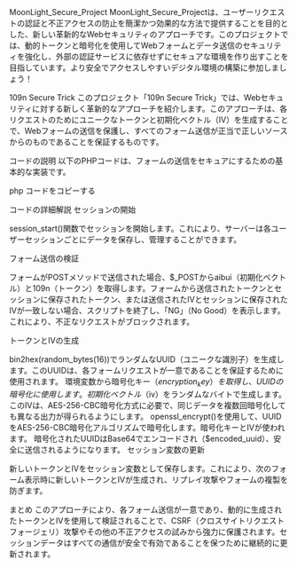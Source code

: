 MoonLight_Secure_Project
MoonLight_Secure_Projectは、ユーザーリクエストの認証と不正アクセスの防止を簡潔かつ効果的な方法で提供することを目的とした、新しい革新的なWebセキュリティのアプローチです。このプロジェクトでは、動的トークンと暗号化を使用してWebフォームとデータ送信のセキュリティを強化し、外部の認証サービスに依存せずにセキュアな環境を作り出すことを目指しています。より安全でアクセスしやすいデジタル環境の構築に参加しましょう！

109n Secure Trick
このプロジェクト「109n Secure Trick」では、Webセキュリティに対する新しく革新的なアプローチを紹介します。このアプローチは、各リクエストのためにユニークなトークンと初期化ベクトル（IV）を生成することで、Webフォームの送信を保護し、すべてのフォーム送信が正当で正しいソースからのものであることを保証するものです。

コードの説明
以下のPHPコードは、フォームの送信をセキュアにするための基本的な実装です。

php
コードをコピーする
<?php
session_start();

if ($_SERVER['REQUEST_METHOD'] === 'POST') {
    $aibui = $_POST['aibui'];
    $token = $_POST['109n'];

    if ($token !== $_SESSION['token'] || $aibui !== $_SESSION['aibui']) {
        die('NG');
    }
}

$form_uuid = bin2hex(random_bytes(16));
$encryption_key = getenv('ENCRYPTION_KEY');
$iv = random_bytes(16);
$encrypted_uuid = openssl_encrypt($form_uuid, 'aes-256-cbc', $encryption_key, 0, $iv);
$iv_hex = bin2hex($iv);
$encoded_uuid = base64_encode($encrypted_uuid);

$_SESSION['aibui'] = $iv_hex;
$_SESSION['token'] = $encoded_uuid;
?>
コードの詳細解説
セッションの開始

session_start()関数でセッションを開始します。これにより、サーバーは各ユーザーセッションごとにデータを保存し、管理することができます。

フォーム送信の検証

フォームがPOSTメソッドで送信された場合、$_POSTからaibui（初期化ベクトル）と109n（トークン）を取得します。フォームから送信されたトークンとセッションに保存されたトークン、または送信されたIVとセッションに保存されたIVが一致しない場合、スクリプトを終了し、「NG」（No Good）を表示します。これにより、不正なリクエストがブロックされます。

トークンとIVの生成

bin2hex(random_bytes(16))でランダムなUUID（ユニークな識別子）を生成します。このUUIDは、各フォームリクエストが一意であることを保証するために使用されます。
環境変数から暗号化キー（$encryption_key）を取得し、UUIDの暗号化に使用します。
初期化ベクトル（$iv）をランダムなバイトで生成します。このIVは、AES-256-CBC暗号化方式に必要で、同じデータを複数回暗号化しても異なる出力が得られるようにします。
openssl_encrypt()を使用して、UUIDをAES-256-CBC暗号化アルゴリズムで暗号化します。暗号化キーとIVが使われます。
暗号化されたUUIDはBase64でエンコードされ（$encoded_uuid）、安全に送信されるようになります。
セッション変数の更新

新しいトークンとIVをセッション変数として保存します。これにより、次のフォーム表示時に新しいトークンとIVが生成され、リプレイ攻撃やフォームの複製を防ぎます。

まとめ
このアプローチにより、各フォーム送信が一意であり、動的に生成されたトークンとIVを使用して検証されることで、CSRF（クロスサイトリクエストフォージェリ）攻撃やその他の不正アクセスの試みから強力に保護されます。セッションデータはすべての通信が安全で有効であることを保つために継続的に更新されます。
